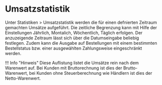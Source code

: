 # Umsatzstatistik 

Unter Statistiken \> Umsatzstatistik werden die für einen defnierten Zeitraum gemachten Umsätze aufgeführt. Die zeitliche Begrenzung kann mit Hilfe der Einstellungen Jährlich, Montalich, Wöchentlich, Täglich erfolgen. Der anzuzeigende Zeitraum lässt sich über die Datumseingabe beliebig festlegen. Zudem kann die Ausgabe auf Bestellungen mit einem bestimmten Bestellstatus bzw. einer ausgewählten Zahlungsweise eingeschränkt werden.

!!! Info "Hinweis"
	 Diese Auflistung listet die Umsätze rein nach dem Warenwert auf. Bei Kunden mit Bruttorechnung ist dies der Brutto-Warenwert, bei Kunden ohne Steuerberechnung wie Händlern ist dies der Netto-Warenwert.



